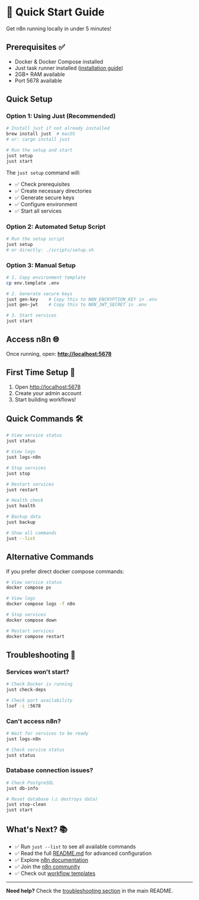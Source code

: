 # 🚀 Quick Start Guide

Get n8n running locally in under 5 minutes!

## Prerequisites ✅

- Docker & Docker Compose installed
- Just task runner installed ([installation guide](https://github.com/casey/just#installation))
- 2GB+ RAM available
- Port 5678 available

## Quick Setup

### Option 1: Using Just (Recommended)

```bash
# Install just if not already installed
brew install just  # macOS
# or: cargo install just

# Run the setup and start
just setup
just start
```

The `just setup` command will:

- ✅ Check prerequisites
- ✅ Create necessary directories
- ✅ Generate secure keys
- ✅ Configure environment
- ✅ Start all services

### Option 2: Automated Setup Script

```bash
# Run the setup script
just setup
# or directly: ./scripts/setup.sh
```

### Option 3: Manual Setup

```bash
# 1. Copy environment template
cp env.template .env

# 2. Generate secure keys
just gen-key    # Copy this to N8N_ENCRYPTION_KEY in .env
just gen-jwt    # Copy this to N8N_JWT_SECRET in .env

# 3. Start services
just start
```

## Access n8n 🌐

Once running, open: **<http://localhost:5678>**

## First Time Setup 👤

1. Open <http://localhost:5678>
2. Create your admin account
3. Start building workflows!

## Quick Commands 🛠️

```bash
# View service status
just status

# View logs
just logs-n8n

# Stop services
just stop

# Restart services
just restart

# Health check
just health

# Backup data
just backup

# Show all commands
just --list
```

## Alternative Commands

If you prefer direct docker compose commands:

```bash
# View service status
docker compose ps

# View logs
docker compose logs -f n8n

# Stop services
docker compose down

# Restart services
docker compose restart
```

## Troubleshooting 🔧

### Services won't start?

```bash
# Check Docker is running
just check-deps

# Check port availability
lsof -i :5678
```

### Can't access n8n?

```bash
# Wait for services to be ready
just logs-n8n

# Check service status
just status
```

### Database connection issues?

```bash
# Check PostgreSQL
just db-info

# Reset database (⚠️ destroys data)
just stop-clean
just start
```

## What's Next? 📚

- ✅ Run `just --list` to see all available commands
- ✅ Read the full [README.md](README.md) for advanced configuration
- ✅ Explore [n8n documentation](https://docs.n8n.io/)
- ✅ Join the [n8n community](https://community.n8n.io/)
- ✅ Check out [workflow templates](https://n8n.io/workflows/)

---

**Need help?** Check the [troubleshooting section](README.md#troubleshooting) in the main README.
